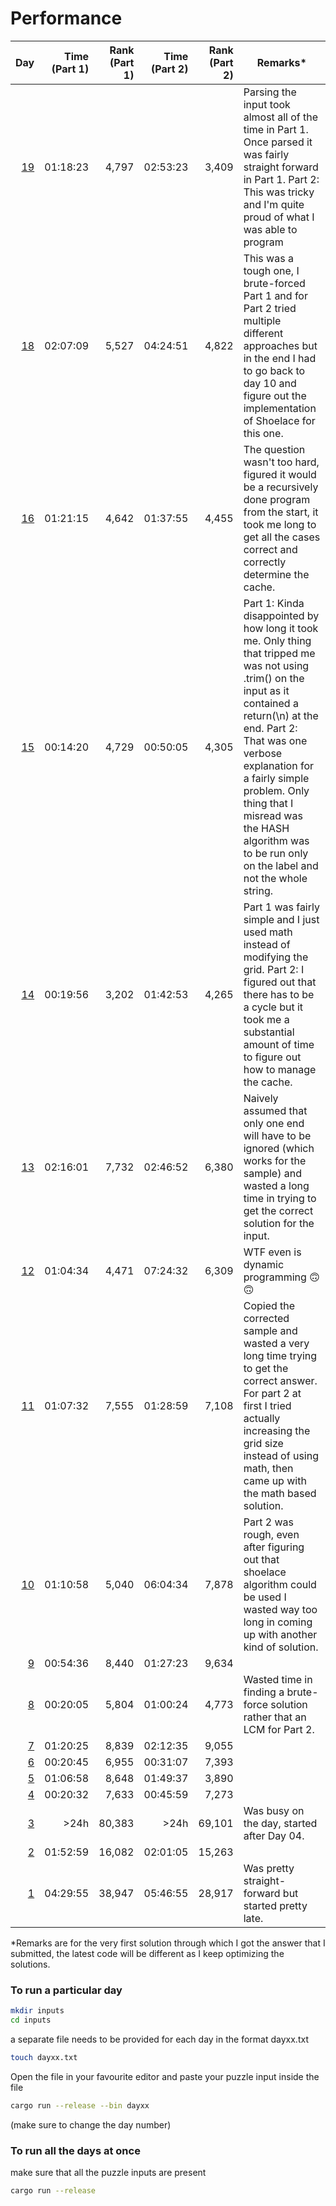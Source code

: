 # Performance
| Day | Time (Part 1) | Rank (Part 1) | Time (Part 2) | Rank (Part 2) | Remarks* |
|----:|--------------:|--------------:|--------------:|--------------:|---------|
| [19](https://github.com/clearlyMine/advent_rust/blob/1265b42a14473bc9ee03fb797f7c4ddbcb236675/year_2023/src/bin/day19.rs)  | 01:18:23      | 4,797         | 02:53:23      | 3,409         | Parsing the input took almost all of the time in Part 1. Once parsed it was fairly straight forward in Part 1. Part 2: This was tricky and I'm quite proud of what I was able to program |
| [18](https://github.com/clearlyMine/advent_rust/blob/42328d6f62fa6394963369f269b3da41a8b7c4eb/year_2023/src/bin/day18.rs)  | 02:07:09      | 5,527         | 04:24:51      | 4,822         | This was a tough one, I brute-forced Part 1 and for Part 2 tried multiple different approaches but in the end I had to go back to day 10 and figure out the implementation of Shoelace for this one. |
| [16](https://github.com/clearlyMine/advent_rust/blob/2e6b6bd1950318973ba0ee9996fa9175868f42ec/year_2023/src/bin/day16.rs)  | 01:21:15      | 4,642         | 01:37:55      | 4,455         | The question wasn't too hard, figured it would be a recursively done program from the start, it took me long to get all the cases correct and correctly determine the cache. |
| [15](https://github.com/clearlyMine/advent_rust/blob/8fbbf97f16e5b81af380b0959d15dbb016ae9e9f/year_2023/src/bin/day15.rs)  | 00:14:20      | 4,729         | 00:50:05      | 4,305         | Part 1: Kinda disappointed by how long it took me. Only thing that tripped me was not using .trim() on the input as it contained a return(\n) at the end. Part 2: That was one verbose explanation for a fairly simple problem. Only thing that I misread was the HASH algorithm was to be run only on the label and not the whole string. |
| [14](https://github.com/clearlyMine/advent_rust/blob/19b4ff0d6444bc1c9e1945ce5956df607ab386d6/year_2023/src/bin/day14.rs)  | 00:19:56      | 3,202         | 01:42:53      | 4,265         | Part 1 was fairly simple and I just used math instead of modifying the grid. Part 2: I figured out that there has to be a cycle but it took me a substantial amount of time to figure out how to manage the cache. |
| [13](https://github.com/clearlyMine/advent_rust/blob/99c976fd5b4cb197c9c7f6f1e25ef50cee3fcf2d/year_2023/src/bin/day13.rs)  | 02:16:01      | 7,732         | 02:46:52      | 6,380         | Naively assumed that only one end will have to be ignored (which works for the sample) and wasted a long time in trying to get the correct solution for the input. |
| [12](https://github.com/clearlyMine/advent_rust/blob/60a0b39af7236859c2a4b27cf43c540a2873089d/year_2023/src/bin/day12.rs)  | 01:04:34      | 4,471         | 07:24:32      | 6,309         | WTF even is dynamic programming 🙃🙃 |
| [11](https://github.com/clearlyMine/advent_rust/blob/4e598fb4045fdc95df38f68caa3b6a904c2294fd/year_2023/src/bin/day11.rs)  | 01:07:32      | 7,555         | 01:28:59      | 7,108         | Copied the corrected sample and wasted a very long time trying to get the correct answer. For part 2 at first I tried actually increasing the grid size instead of using math, then came up with the math based solution. |
| [10](https://github.com/clearlyMine/advent_rust/blob/59d98f603b654a93e5e0dd49f22b6e0f1c83d2e7/year_2023/src/bin/day10.rs)  | 01:10:58      | 5,040         | 06:04:34      | 7,878         | Part 2 was rough, even after figuring out that shoelace algorithm could be used I wasted way too long in coming up with another kind of solution. |
| [9](https://github.com/clearlyMine/advent_rust/blob/e6fcefd4dc49d5f9a9d8c1c80f544540dc1ca8a1/year_2023/src/bin/day09.rs)   | 00:54:36      | 8,440         | 01:27:23      | 9,634         ||
| [8](https://github.com/clearlyMine/advent_rust/blob/d320b7e8e1c8b95ac2a7e02aaa1c32a1ad08ee5b/year_2023/src/bin/day08.rs)   | 00:20:05      | 5,804         | 01:00:24      | 4,773         | Wasted time in finding a brute-force solution rather that an LCM for Part 2. |
| [7](https://github.com/clearlyMine/advent_rust/blob/3eb0cd67f4e75198834163ceefe93ffb552f31c9/year_2023/src/bin/day07.rs)   | 01:20:25      | 8,839         | 02:12:35      | 9,055         ||
| [6](https://github.com/clearlyMine/advent_rust/blob/3cddbc10281915532b0b935211a27d40742f9193/year_2023/src/bin/day06.rs)   | 00:20:45      | 6,955         | 00:31:07      | 7,393         ||
| [5](https://github.com/clearlyMine/advent_rust/blob/60fd277f4ae1530de22a0bdc5169544df652d9e6/year_2023/src/bin/day05.rs)   | 01:06:58      | 8,648         | 01:49:37      | 3,890         ||
| [4](https://github.com/clearlyMine/advent_rust/blob/340e3a9853da915b0f3902ee076dd294e412f5d0/year_2023/src/bin/day04.rs)   | 00:20:32      | 7,633         | 00:45:59      | 7,273         ||
| [3](https://github.com/clearlyMine/advent_rust/blob/399c3a4bc965f36075a38419734b0ea6c523c88f/year_2023/src/bin/day03.rs)   | >24h          | 80,383        | >24h          | 69,101        | Was busy on the day, started after Day 04. |
| [2](https://github.com/clearlyMine/advent_rust/blob/2f66d15b67a159e3632b2d2f190af383af1034c1/year_2023/src/bin/day02.rs)   | 01:52:59      | 16,082        | 02:01:05      | 15,263        ||
| [1](https://github.com/clearlyMine/advent_rust/blob/2abe1cfd81ae6360a0bc7d32c863df593f774e86/year_2023/src/bin/day01.rs)   | 04:29:55      | 38,947        | 05:46:55      | 28,917        | Was pretty straight-forward but started pretty late. |

*Remarks are for the very first solution through which I got the answer that I submitted, the latest code will be different as I keep optimizing the solutions.

### To run a particular day
```bash 
mkdir inputs
cd inputs
```
a separate file needs to be provided for each day in the format dayxx.txt
```bash 
touch dayxx.txt
```
Open the file in your favourite editor and paste your puzzle input inside the file
```bash
cargo run --release --bin dayxx
```
(make sure to change the day number)
<br>
### To run all the days at once
make sure that all the puzzle inputs are present
```bash
cargo run --release
```

